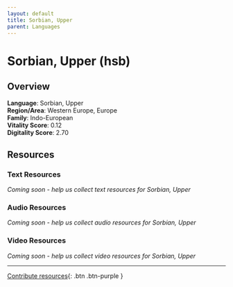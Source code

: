 ```yaml
---
layout: default
title: Sorbian, Upper
parent: Languages
---
```


# Sorbian, Upper (hsb)

## Overview

**Language**: Sorbian, Upper  
**Region/Area**: Western Europe, Europe  
**Family**: Indo-European  
**Vitality Score**: 0.12  
**Digitality Score**: 2.70  

## Resources

### Text Resources
*Coming soon - help us collect text resources for Sorbian, Upper*

### Audio Resources
*Coming soon - help us collect audio resources for Sorbian, Upper*

### Video Resources
*Coming soon - help us collect video resources for Sorbian, Upper*

---

[Contribute resources](https://fairtrain.github.io/){: .btn .btn-purple }

